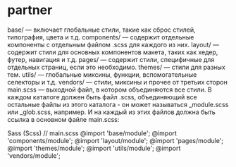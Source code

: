 # partner

base/ — включает глобальные стили, такие как сброс стилей, типография, цвета и т.д.
components/ — содержит отдельные компоненты с отдельным файлом .scss для каждого из них.
layout/ — содержит стили для основных компонентов макета, таких как хедер, футер, навигация и т.д.
pages/ — содержит стили, специфичные для отдельных страниц, если это необходимо.
themes/ — стили для разных тем.
utils/ — глобальные миксины, функции, вспомогательные селекторы и т.д.
vendors/ — стили, миксины и прочее от третьих сторон
main.scss — выходной файл, в котором объединяются все стили.
В каждом каталоге должен быть файл .scss, объединяющий все остальные файлы из этого каталога - он может называться \_module.scss или \_glob.scss, например. И на каждый из этих файлов должна быть ссылка в основном файле main.scss:

Sass (Scss)
// main.scss
@import 'base/module';
@import 'components/module';
@import 'layout/module';
@import 'pages/module';
@import 'themes/module';
@import 'utils/module';
@import 'vendors/module';
